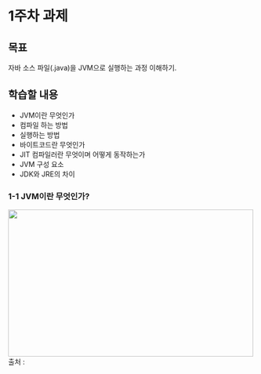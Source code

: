 
# 1주차 과제

## 목표
자바 소스 파일(.java)을 JVM으로 실행하는 과정 이해하기.
## 학습할 내용
- JVM이란 무엇인가
- 컴파일 하는 방법
- 실행하는 방법
- 바이트코드란 무엇인가
- JIT 컴파일러란 무엇이며 어떻게 동작하는가
- JVM 구성 요소
- JDK와 JRE의 차이
### 1-1 JVM이란 무엇인가?
<img src="https://ko.wikipedia.org/wiki/%EC%9E%90%EB%B0%94_%EA%B0%80%EC%83%81_%EB%A8%B8%EC%8B%A0#/media/%ED%8C%8C%EC%9D%BC:JvmSpec7.png" width="500" height="300"> 
출처 : <http://www.tcpschool.com/java/java_intro_programming>
